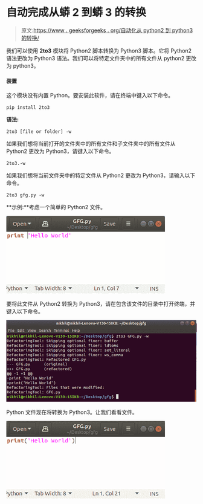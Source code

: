 # 自动完成从蟒 2 到蟒 3 的转换

> 原文:[https://www . geeksforgeeks . org/自动化从 python2 到 python3 的转换/](https://www.geeksforgeeks.org/automate-the-conversion-from-python2-to-python3/)

我们可以使用 **2to3** 模块将 Python2 脚本转换为 Python3 脚本。它将 Python2 语法更改为 Python3 语法。我们可以将特定文件夹中的所有文件从 python2 更改为 python3。

#### 装置

这个模块没有内置 Python。要安装此软件，请在终端中键入以下命令。

```
pip install 2to3
```

**语法:**

```
2to3 [file or folder] -w
```

如果我们想将当前打开的文件夹中的所有文件和子文件夹中的所有文件从 Python2 更改为 Python3，请键入以下命令。

```
2to3.-w
```

如果我们想将当前文件夹中的特定文件从 Python2 更改为 Python3，请输入以下命令。

```
2to3 gfg.py -w
```

**示例:**考虑一个简单的 Python2 文件。

![python-2to3](img/15d9499964e31dc9e0e3d3e053613654.png)

要将此文件从 Python2 转换为 Python3，请在包含该文件的目录中打开终端，并键入以下命令。

![python2to3](img/8287ffe4b094b5636fb2289f6b01ac09.png)

Python 文件现在将转换为 Python3。让我们看看文件。

![Python-2to3](img/996fda1cc0d5c7f676652b102e4d6985.png)